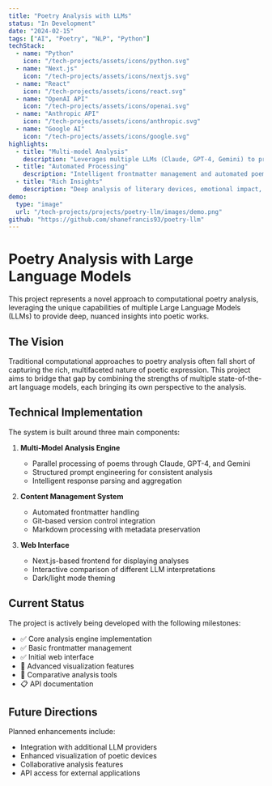 ```yaml
---
title: "Poetry Analysis with LLMs"
status: "In Development"
date: "2024-02-15"
tags: ["AI", "Poetry", "NLP", "Python"]
techStack: 
  - name: "Python"
    icon: "/tech-projects/assets/icons/python.svg"
  - name: "Next.js"
    icon: "/tech-projects/assets/icons/nextjs.svg"
  - name: "React"
    icon: "/tech-projects/assets/icons/react.svg"
  - name: "OpenAI API"
    icon: "/tech-projects/assets/icons/openai.svg"
  - name: "Anthropic API"
    icon: "/tech-projects/assets/icons/anthropic.svg"
  - name: "Google AI"
    icon: "/tech-projects/assets/icons/google.svg"
highlights:
  - title: "Multi-model Analysis"
    description: "Leverages multiple LLMs (Claude, GPT-4, Gemini) to provide comprehensive and nuanced poetry analysis"
  - title: "Automated Processing"
    description: "Intelligent frontmatter management and automated poem organization with git integration"
  - title: "Rich Insights"
    description: "Deep analysis of literary devices, emotional impact, and interpretative layers"
demo:
  type: "image"
  url: "/tech-projects/projects/poetry-llm/images/demo.png"
github: "https://github.com/shanefrancis93/poetry-llm"
---
```


# Poetry Analysis with Large Language Models

This project represents a novel approach to computational poetry analysis, leveraging the unique capabilities of multiple Large Language Models (LLMs) to provide deep, nuanced insights into poetic works.

## The Vision

Traditional computational approaches to poetry analysis often fall short of capturing the rich, multifaceted nature of poetic expression. This project aims to bridge that gap by combining the strengths of multiple state-of-the-art language models, each bringing its own perspective to the analysis.

## Technical Implementation

The system is built around three main components:

1. **Multi-Model Analysis Engine**
   - Parallel processing of poems through Claude, GPT-4, and Gemini
   - Structured prompt engineering for consistent analysis
   - Intelligent response parsing and aggregation

2. **Content Management System**
   - Automated frontmatter handling
   - Git-based version control integration
   - Markdown processing with metadata preservation

3. **Web Interface**
   - Next.js-based frontend for displaying analyses
   - Interactive comparison of different LLM interpretations
   - Dark/light mode theming

## Current Status

The project is actively being developed with the following milestones:
- ✅ Core analysis engine implementation
- ✅ Basic frontmatter management
- ✅ Initial web interface
- 🚧 Advanced visualization features
- 🚧 Comparative analysis tools
- 📋 API documentation

## Future Directions

Planned enhancements include:
- Integration with additional LLM providers
- Enhanced visualization of poetic devices
- Collaborative analysis features
- API access for external applications
